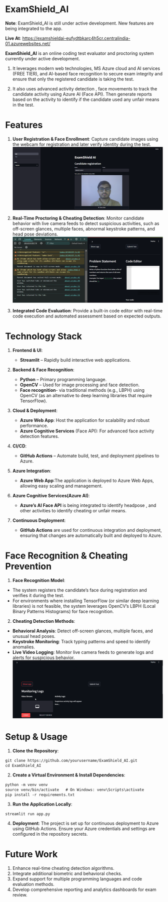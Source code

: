 # ExamShield_AI
**Note**: ExamShield_AI is still under active development. New features are being integrated to the app.

**Live At**: https://examshieldai-eufydtbkarc4h5cr.centralindia-01.azurewebsites.net/


**ExamShield_AI** is an online coding test evaluator and proctoring system currently under active development. 

1. It leverages modern web technologies, MS Azure cloud and AI services (FREE TIER), and AI-based face recognition to secure exam integrity and ensure that only the registered candidate is taking the test. 

2. It also uses advanced activity detection , face movements to track the candidate activity using Azure AI (Face API). Then generate reports based on the activity to identify if the candidate used any unfair means in the test.

# Features
1. **User Registration & Face Enrollment**:
Capture candidate images using the webcam for registration and later verify identity during the test.
![Alt Text](https://github.com/Aakarsh-Lohani/ExamShield_AI/blob/main/Screenshot%202025-02-17%20103152.png)

2. **Real-Time Proctoring & Cheating Detection**:
Monitor candidate behavior with live camera feeds to detect suspicious activities, such as off-screen glances, multiple faces, abnormal keystroke patterns, and head pose deviations.
![Alt Text](https://github.com/Aakarsh-Lohani/ExamShield_AI/blob/main/Screenshot%202025-02-17%20103512.png)


3. **Integrated Code Evaluation**:
Provide a built-in code editor with real-time code execution and automated assessment based on expected outputs.

# Technology Stack
1. **Frontend & UI**:
   - **Streamlit** – Rapidly build interactive web applications.
2. **Backend & Face Recognition**:
   - **Python** – Primary programming language.
   - **OpenCV** – Used for image processing and face detection.
   - **Face recognition**- via traditional methods (e.g., LBPH) using OpenCV (as an alternative to deep learning libraries that require TensorFlow).  

3. **Cloud & Deployment**:
    - **Azure Web App**: Host the application for scalability and robust performance.
    - **Azure Cognitive Services** (Face API): For advanced face activity detection features.
      
4. **CI/CD**:
    - **GitHub Actions** – Automate build, test, and deployment pipelines to Azure.
    
5. **Azure Integration**:
    - **Azure Web App**:The application is deployed to Azure Web Apps, allowing easy scaling and management.

6. **Azure Cognitive Services(Azure AI)**:
    - **Azure’s AI Face API** is being integrated to identify headpose , and other activities to identify cheating or unfair means.

7. **Continuous Deployment**:
    - **GitHub Actions** are used for continuous integration and deployment, ensuring that changes are automatically built and deployed to Azure.

# Face Recognition & Cheating Prevention
1. **Face Recognition Model**:
  - The system registers the candidate’s face during registration and verifies it during the test.
  - For environments where installing TensorFlow (or similar deep learning libraries) is not feasible, the system leverages OpenCV’s LBPH (Local Binary Patterns Histograms) for face recognition.
2. **Cheating Detection Methods**:
  - **Behavioral Analysis**: Detect off-screen glances, multiple faces, and unusual head poses.
  - **Keystroke Monitoring**: Track typing patterns and speed to identify anomalies.
  - **Live Video Logging**: Monitor live camera feeds to generate logs and alerts for suspicious behavior.
![Alt Text](https://github.com/Aakarsh-Lohani/ExamShield_AI/blob/main/Screenshot%202025-02-17%20103827.png)


# Setup & Usage
1. **Clone the Repository**:
```
git clone https://github.com/yourusername/ExamShield_AI.git
cd ExamShield_AI
```
2. **Create a Virtual Environment & Install Dependencies**:
```
python -m venv venv
source venv/bin/activate   # On Windows: venv\Scripts\activate
pip install -r requirements.txt
```
3. **Run the Application Locally**:
```
streamlit run app.py
```
4. **Deployment**:
The project is set up for continuous deployment to Azure using GitHub Actions. Ensure your Azure credentials and settings are configured in the repository secrets.

# Future Work
1. Enhance real-time cheating detection algorithms.
2. Integrate additional biometric and behavioral checks.
3. Expand support for multiple programming languages and code evaluation methods.
4. Develop comprehensive reporting and analytics dashboards for exam review.







